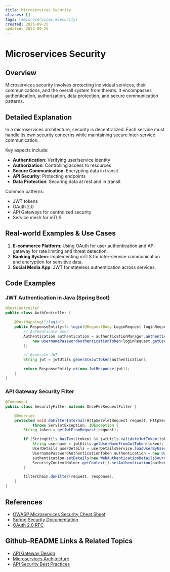 ```yaml
---
title: Microservices Security
aliases: []
tags: [#microservices,#security]
created: 2025-09-25
updated: 2025-09-25
---
```


# Microservices Security

## Overview

Microservices security involves protecting individual services, their communications, and the overall system from threats. It encompasses authentication, authorization, data protection, and secure communication patterns.

## Detailed Explanation

In a microservices architecture, security is decentralized. Each service must handle its own security concerns while maintaining secure inter-service communication.

Key aspects include:

- **Authentication**: Verifying user/service identity
- **Authorization**: Controlling access to resources
- **Secure Communication**: Encrypting data in transit
- **API Security**: Protecting endpoints
- **Data Protection**: Securing data at rest and in transit

Common patterns:

- JWT tokens
- OAuth 2.0
- API Gateways for centralized security
- Service mesh for mTLS

## Real-world Examples & Use Cases

1. **E-commerce Platform**: Using OAuth for user authentication and API gateway for rate limiting and threat detection.
2. **Banking System**: Implementing mTLS for inter-service communication and encryption for sensitive data.
3. **Social Media App**: JWT for stateless authentication across services.

## Code Examples

### JWT Authentication in Java (Spring Boot)

```java
@RestController
public class AuthController {

    @PostMapping("/login")
    public ResponseEntity<?> login(@RequestBody LoginRequest loginRequest) {
        // Authenticate user
        Authentication authentication = authenticationManager.authenticate(
            new UsernamePasswordAuthenticationToken(loginRequest.getUsername(), loginRequest.getPassword())
        );

        // Generate JWT
        String jwt = jwtUtils.generateJwtToken(authentication);

        return ResponseEntity.ok(new JwtResponse(jwt));
    }
}
```

### API Gateway Security Filter

```java
@Component
public class SecurityFilter extends OncePerRequestFilter {

    @Override
    protected void doFilterInternal(HttpServletRequest request, HttpServletResponse response, FilterChain filterChain)
            throws ServletException, IOException {
        String token = getJwtFromRequest(request);

        if (StringUtils.hasText(token) && jwtUtils.validateJwtToken(token)) {
            String username = jwtUtils.getUserNameFromJwtToken(token);
            UserDetails userDetails = userDetailsService.loadUserByUsername(username);
            UsernamePasswordAuthenticationToken authentication = new UsernamePasswordAuthenticationToken(userDetails, null, userDetails.getAuthorities());
            authentication.setDetails(new WebAuthenticationDetailsSource().buildDetails(request));
            SecurityContextHolder.getContext().setAuthentication(authentication);
        }

        filterChain.doFilter(request, response);
    }
}
```

## References

- [OWASP Microservices Security Cheat Sheet](https://owasp.org/www-project-microservices-security-cheat-sheet/)
- [Spring Security Documentation](https://spring.io/projects/spring-security)
- [OAuth 2.0 RFC](https://tools.ietf.org/html/rfc6749)

## Github-README Links & Related Topics

- [API Gateway Design](../api-gateway-design/README.md)
- [Microservices Architecture](../microservices-architecture/README.md)
- [API Security Best Practices](../api-security-best-practices/README.md)
